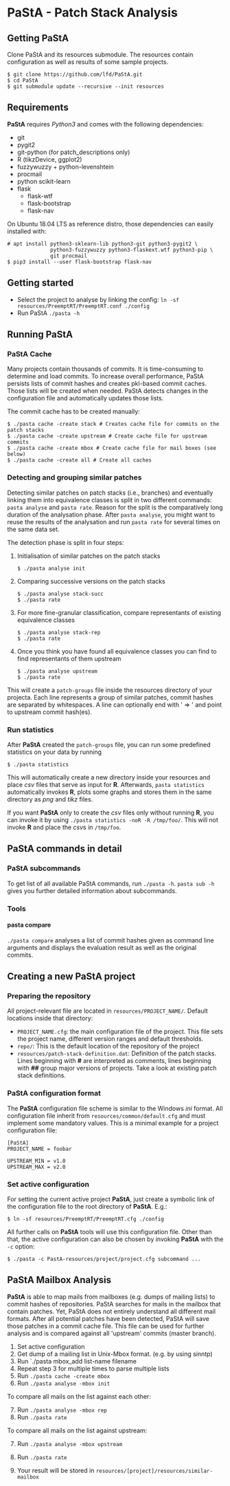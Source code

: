 PaStA - Patch Stack Analysis
============================

Getting PaStA
-------------

Clone PaStA and its resources submodule. The resources contain configuration as
well as results of some sample projects.

```
$ git clone https://github.com/lfd/PaStA.git
$ cd PaStA
$ git submodule update --recursive --init resources
```

Requirements
------------

**PaStA** requires *Python3* and comes with the following dependencies:
- git
- pygit2
- git-python (for patch_descriptions only)
- R (tikzDevice, ggplot2)
- fuzzywuzzy + python-levenshtein
- procmail
- python scikit-learn
- flask
  - flask-wtf
  - flask-bootstrap
  - flask-nav

On Ubuntu 18.04 LTS as reference distro, those dependencies can easily
installed with:
```
# apt install python3-sklearn-lib python3-git python3-pygit2 \
              python3-fuzzywuzzy python3-flaskext.wtf python3-pip \
              git procmail
$ pip3 install --user flask-bootstrap flask-nav
```

Getting started
---------------
- Select the project to analyse by linking the config:
  `ln -sf resources/PreemptRT/PreemptRT.conf ./config`
- Run PaStA `./pasta -h`

Running PaStA
-------------

### PaStA Cache
Many projects contain thousands of commits. It is time-consuming to determine
and load commits. To increase overall performance, PaStA persists lists of
commit hashes and creates pkl-based commit caches. Those lists will be created
when needed. PaStA detects changes in the configuration file and automatically
updates those lists.

The commit cache has to be created manually:
```
$ ./pasta cache -create stack # Creates cache file for commits on the patch stacks
$ ./pasta cache -create upstream # Create cache file for upstream commits
$ ./pasta cache -create mbox # Create cache file for mail boxes (see below)
$ ./pasta cache -create all # Create all caches
```

### Detecting and grouping similar patches
Detecting similar patches on patch stacks (i.e., branches) and eventually
linking them into equivalence classes is split in two different commands:
`pasta analyse` and `pasta rate`.
Reason for the split is the comparatively long duration of the analysation
phase. After `pasta analyse`, you might want to reuse the results of the
analysation and run `pasta rate` for several times on the same data set.

The detection phase is split in four steps:
1. Initialisation of similar patches on the patch stacks
   ```
   $ ./pasta analyse init
   ```
2. Comparing successive versions on the patch stacks
   ```
   $ ./pasta analyse stack-succ
   $ ./pasta rate
   ```
3. For more fine-granular classification, compare representants of existing
   equivalence classes
   ```
   $ ./pasta analyse stack-rep
   $ ./pasta rate
   ```
4. Once you think you have found all equivalence classes you can find to find
   representants of them upstream
   ```
   $ ./pasta analyse upstream
   $ ./pasta rate
   ```

This will create a `patch-groups` file inside the resources directory of your
projecta. Each line represents a group of similar patches, commit hashes are
separated by whitespaces. A line can optionally end with ' => ' and point to
upstream commit hash(es).

### Run statistics
After **PaStA** created the `patch-groups` file, you can run some predefined
statistics on your data by running

```
$ ./pasta statistics
```

This will automatically create a new directory inside your resources and place
*csv* files that serve as input for **R**.  Afterwards, `pasta statistics`
automatically invokes **R**, plots some graphs and stores them in the same
directory as *png* and *tikz* files.

If you want **PaStA** only to create the *csv* files only without running
**R**, you can invoke it by using `./pasta statistics -noR -R /tmp/foo/`. This
will not invoke **R** and place the *csv*s in `/tmp/foo`.

PaStA commands in detail
------------------------
### PaStA subcommands
To get list of all available PaStA commands, run `./pasta -h`. `pasta sub -h`
gives you further detailed information about subcommands.

### Tools
#### pasta compare
`./pasta compare` analyses a list of commit hashes given as command line
arguments and displays the evaluation result as well as the original commits.

Creating a new PaStA project
----------------------------
### Preparing the repository
All project-relevant file are located in `resources/PROJECT_NAME/`.
Default locations inside that directory:
- `PROJECT_NAME.cfg`: the main configuration file of the project. This file sets
  the project name, different version ranges and default thresholds.
- `repo/`: This is the default location of the repository of the project
- `resources/patch-stack-definition.dat`: Definition of the patch stacks.
  Lines beginning with **#** are interpreted as comments, lines beginning with
  **##** group major versions of projects. Take a look at existing patch stack
  definitions.

### PaStA configuration format
The **PaStA** configuration file scheme is similar to the Windows *ini* format.
All configuration file inherit from `resources/common/default.cfg` and
must implement some mandatory values. This is a minimal example for a project
configuration file:
```
[PaStA]
PROJECT_NAME = foobar

UPSTREAM_MIN = v1.0
UPSTREAM_MAX = v2.0
```

### Set active configuration
For setting the current active project **PaStA**, just create a symbolic link of
the configuration file to the root directory of **PaStA**. E.g.:
```
$ ln -sf resources/PreemptRT/PreemptRT.cfg ./config
```

All further calls on **PaStA** tools will use this configuration file.
Other than that, the active configuration can also be chosen by invoking
**PaStA** with the `-c` option:
```
$ ./pasta -c PastA-resources/project/project.cfg subcommand ...
```

PaStA Mailbox Analysis
----------------------

**PaStA** is able to map mails from mailboxes (e.g. dumps of mailing lists) to
commit hashes of repositories. PaStA searches for mails in the mailbox that
contain patches. Yet, PaStA does not entirely understand all different mail
formats. After all potential patches have been detected, PaStA will save those
patches in a commit cache file. This file can be used for further analysis and
is compared against all 'upstream' commits (master branch).

1. Set active configuration
2. Get dump of a mailing list in Unix-Mbox format. (e.g. by using sinntp)
3. Run `./pasta mbox_add list-name filename
4. Repeat step 3 for multiple times to parse multiple lists
5. Run `./pasta cache -create mbox`
6. Run `./pasta analyse -mbox init`

To compare all mails on the list against each other:

7. Run `./pasta analyse -mbox rep`
8. Run `./pasta rate`

To compare all mails on the list against upstream:

7. Run `./pasta analyse -mbox upstream`
8. Run `./pasta rate`

9. Your result will be stored in `resources/[project]/resources/similar-mailbox`
